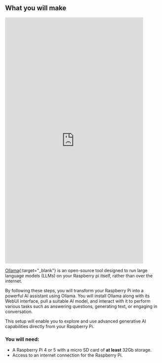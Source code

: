 ## What you will make

<html>
    <iframe style="max-width: 448px;" width="100%" height="796" src="https://www.youtube.com/embed/KLQ5wTxAuaw?rel=0&cc_load_policy=1" frameborder="0" allow="accelerometer; autoplay; clipboard-write; encrypted-media; gyroscope; picture-in-picture; web-share" referrerpolicy="strict-origin-when-cross-origin" allowfullscreen>
    </iframe>    
</html>


[Ollama](https://ollama.com){:target="_blank"} is an open-source tool designed to run large language models (LLMs) on your Raspberry pi itself, rather than over the internet.

By following these steps, you will transform your Raspberry Pi into a powerful AI assistant using Ollama. You will install Ollama along with its WebUI interface, pull a suitable AI model, and interact with it to perform various tasks such as answering questions, generating text, or engaging in conversation. 

This setup will enable you to explore and use advanced generative AI capabilities directly from your Raspberry Pi.

### You will need:
- A Raspberry Pi 4 or 5 with a micro SD card of **at least** 32Gb storage.
- Access to an internet connection for the Raspberry Pi.